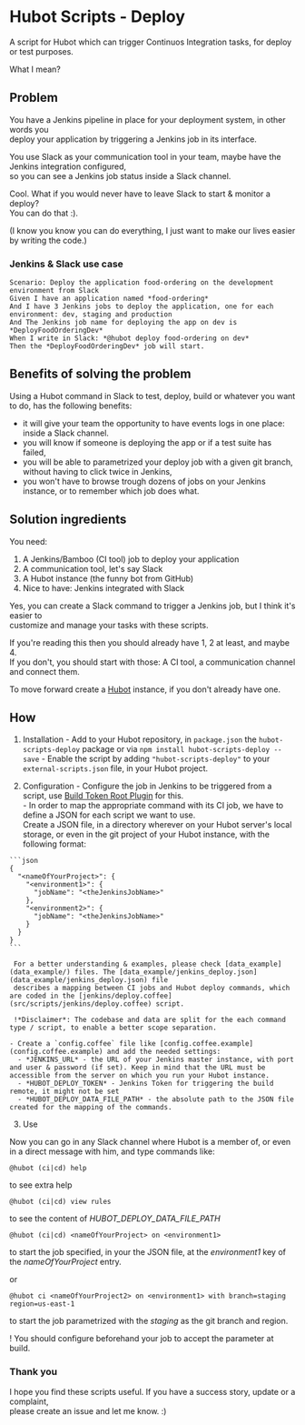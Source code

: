 # Hubot Scripts - Deploy

A script for Hubot which can trigger Continuos Integration tasks, for deploy or test purposes.

What I mean?

## Problem

You have a Jenkins pipeline in place for your deployment system, in other words you  
deploy your application by triggering a Jenkins job in its interface.  

You use Slack as your communication tool in your team, maybe have the Jenkins integration configured,   
so you can see a Jenkins job status inside a Slack channel.  

Cool. What if you would never have to leave Slack to start & monitor a deploy?  
You can do that :).  

(I know you know you can do everything, I just want to make our lives easier by writing the code.)

### Jenkins & Slack use case

```gherkin
Scenario: Deploy the application food-ordering on the development environment from Slack
Given I have an application named *food-ordering*
And I have 3 Jenkins jobs to deploy the application, one for each environment: dev, staging and production
And The Jenkins job name for deploying the app on dev is *DeployFoodOrderingDev*
When I write in Slack: *@hubot deploy food-ordering on dev*
Then the *DeployFoodOrderingDev* job will start.
```

## Benefits of solving the problem

Using a Hubot command in Slack to test, deploy, build or whatever you want to do, has the following benefits:

- it will give your team the opportunity to have events logs in one place: inside a Slack channel.   
- you will know if someone is deploying the app or if a test suite has failed,
- you will be able to parametrized your deploy job with a given git branch, without having to click twice in Jenkins,
- you won't have to browse trough dozens of jobs on your Jenkins instance, or to remember which job does what.

## Solution ingredients

You need:
 1. A Jenkins/Bamboo (CI tool) job to deploy your application
 2. A communication tool, let's say Slack
 3. A Hubot instance (the funny bot from GitHub)
 4. Nice to have: Jenkins integrated with Slack


Yes, you can create a Slack command to trigger a Jenkins job, but I think it's easier to   
customize and manage your tasks with these scripts.   

If you're reading this then you should already have 1, 2 at least, and maybe 4.   
If you don't, you should start with those: A CI tool, a communication channel and connect them.   

To move forward create a [Hubot](https://hubot.github.com) instance, if you don't already have one.


## How

  1. Installation
    - Add to your Hubot repository, in `package.json` the `hubot-scripts-deploy` package or via `npm install hubot-scripts-deploy --save`
    - Enable the script by adding `"hubot-scripts-deploy"` to your  `external-scripts.json` file, in your Hubot project.

  2. Configuration
    - Configure the job in Jenkins to be triggered from a script, use [Build Token Root Plugin](https://wiki.jenkins-ci.org/display/JENKINS/Build+Token+Root+Plugin) for this.  
    - In order to map the appropriate command with its CI job, we have to define a JSON for each script we want to use.  
      Create a JSON file, in a directory wherever on your Hubot server's local storage, or even in the git project of your Hubot instance, with the following format:

    ```json
    {
      "<nameOfYourProject>": {
        "<environment1>": {
          "jobName": "<theJenkinsJobName>"
        },
        "<environment2>": {
          "jobName": "<theJenkinsJobName>"
        }
      }
    }
    ```

     For a better understanding & examples, please check [data_example](data_example/) files. The [data_example/jenkins_deploy.json](data_example/jenkins_deploy.json) file  
     describes a mapping between CI jobs and Hubot deploy commands, which are coded in the [jenkins/deploy.coffee](src/scripts/jenkins/deploy.coffee) script.  

     !*Disclaimer*: The codebase and data are split for the each command type / script, to enable a better scope separation.

    - Create a `config.coffee` file like [config.coffee.example](config.coffee.example) and add the needed settings:
      - *JENKINS_URL* - the URL of your Jenkins master instance, with port and user & password (if set). Keep in mind that the URL must be accessible from the server on which you run your Hubot instance.
      - *HUBOT_DEPLOY_TOKEN* - Jenkins Token for triggering the build remote, it might not be set
      - *HUBOT_DEPLOY_DATA_FILE_PATH* - the absolute path to the JSON file created for the mapping of the commands.

  3. Use

   Now you can go in any Slack channel where Hubot is a member of, or even in a direct   message with him, and type commands like:

   ```
   @hubot (ci|cd) help
   ```
   to see extra help
   
   ```
   @hubot (ci|cd) view rules
   ```
   to see the content of *HUBOT_DEPLOY_DATA_FILE_PATH*
   
   ```
   @hubot (ci|cd) <nameOfYourProject> on <environment1>
   ```
   to start the job specified, in your the JSON file, at the *environment1* key of the *nameOfYourProject* entry.

   or
   ```
   @hubot ci <nameOfYourProject2> on <environment1> with branch=staging region=us-east-1
   ```
   to start the job parametrized with the *staging* as the git branch and region.
   
   ! You should configure beforehand your job to accept the parameter at build.


### Thank you

I hope you find these scripts useful. If you have a success story, update or a complaint,   
please create an issue and let me know. :)
